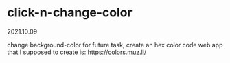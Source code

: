 # click-n-change-color
2021.10.09

change background-color
for future task, create an hex color code web app
that I supposed to create is: 
https://colors.muz.li/
